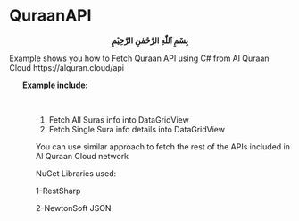 # QuraanAPI
<p align='center'><strong>بِسْمِ ٱللّٰهِ الرَّحْمٰنِ الرَّحِيْمِ
  </strong></p>
Example shows you how to Fetch Quraan API using C# from Al Quraan Cloud https://alquran.cloud/api
<strong><ul>Example include:<ul></strong>
<br>
<ol>
  <li>Fetch All Suras info into DataGridView</li>
  <li>Fetch Single Sura info details into DataGridView</li>
</ol>

You can use similar approach to fetch the rest of the APIs included in Al Quraan Cloud network


NuGet Libraries used:


1-RestSharp

2-NewtonSoft JSON


